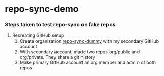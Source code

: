 # repo-sync-demo

### Steps taken to test repo-sync on fake repos

1. Recreating GitHub setup
    1. Create organization [repo-sync-dummy](https://github.com/repo-sync-dummy) with my secondary GitHub account
    2. With secondary account, made two repos org/public and org/private. They share a git history
    4. Make primary GitHub account an org member and admin of both repos
